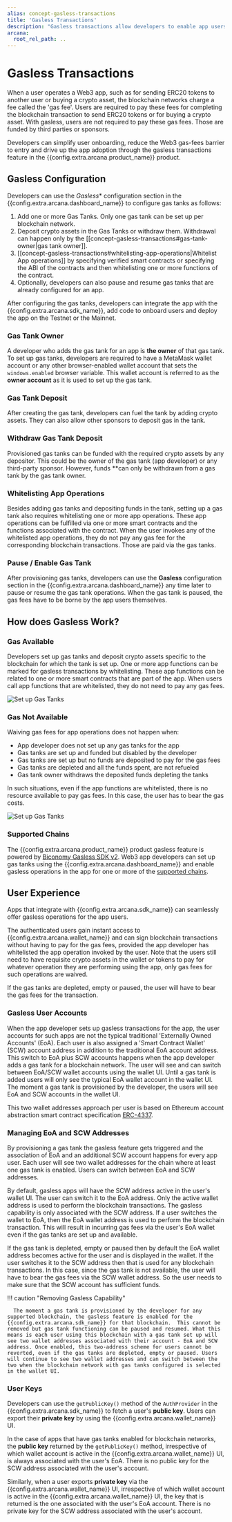```yaml
---
alias: concept-gasless-transactions
title: 'Gasless Transactions'
description: "Gasless transactions allow developers to enable app users to use the app without paying any gas fees for blockchain transactions associated with the app operations. The gas fees are paid by the developer or the sponsors through the gas tanks set up for the app."
arcana:
  root_rel_path: ..
---
```


# Gasless Transactions

When a user operates a Web3 app, such as for sending ERC20 tokens to another user or buying a crypto asset, the blockchain networks charge a fee called the 'gas fee'. Users are required to pay these fees for completing the blockchain transaction to send ERC20 tokens or for buying a crypto asset. With gasless, users are not required to pay these gas fees. Those are funded by third parties or sponsors.

Developers can simplify user onboarding, reduce the Web3 gas-fees barrier to entry and drive up the app adoption through the gasless transactions feature in the {{config.extra.arcana.product_name}} product. 

## Gasless Configuration

Developers can use the *Gasless** configuration section in the {{config.extra.arcana.dashboard_name}} to configure gas tanks as follows:

1. Add one or more Gas Tanks. Only one gas tank can be set up per blockchain network.
2. Deposit crypto assets in the Gas Tanks or withdraw them. Withdrawal can happen only by the [[concept-gasless-transactions#gas-tank-owner|gas tank owner]].
3. [[concept-gasless-transactions#whitelisting-app-operations|Whitelist App operations]] by specifying verified smart contracts or specifying the ABI of the contracts and then whitelisting one or more functions of the contract.
4. Optionally, developers can also pause and resume gas tanks that are already configured for an app.

After configuring the gas tanks,  developers can integrate the app with the {{config.extra.arcana.sdk_name}}, add code to onboard users and deploy the app on the Testnet or the Mainnet.

### Gas Tank Owner

A developer who adds the gas tank for an app is **the owner** of that gas tank. To set up gas tanks, developers are required to have a MetaMask wallet account or any other browser-enabled wallet account that sets the `windows.enabled` browser variable. This wallet account is referred to as the **owner account** as it is used to set up the gas tank.

### Gas Tank Deposit

After creating the gas tank, developers can fuel the tank by adding crypto assets. They can also allow other sponsors to deposit gas in the tank.

### Withdraw Gas Tank Deposit

Provisioned gas tanks can be funded with the required crypto assets by any depositor. This could be the owner of the gas tank (app developer) or any third-party sponsor. However, funds **can only be withdrawn from a gas tank by the gas tank owner.

### Whitelisting App Operations

Besides adding gas tanks and depositing funds in the tank, setting up a gas tank also requires whitelisting one or more app operations. These app operations can be fulfilled via one or more smart contracts and the functions associated with the contract. When the user invokes any of the whitelisted app operations, they do not pay any gas fee for the corresponding blockchain transactions. Those are paid via the gas tanks.

### Pause / Enable Gas Tank

After provisioning gas tanks, developers can use the **Gasless** configuration section in the {{config.extra.arcana.dashboard_name}} any time later to pause or resume the gas tank operations.  When the gas tank is paused, the gas fees have to be borne by the app users themselves.

## How does Gasless Work?

### Gas Available

Developers set up gas tanks and deposit crypto assets specific to the blockchain for which the tank is set up. One or more app functions can be marked for gasless transactions by whitelisting. These app functions can be related to one or more smart contracts that are part of the app. When users call app functions that are whitelisted, they do not need to pay any gas fees.

<img src="/img/an_gasless_howitworks.png" alt="Set up Gas Tanks" class="an-screenshots"/>

### Gas Not Available

Waiving gas fees for app operations does not happen when:

* App developer does not set up any gas tanks for the app
* Gas tanks are set up and funded but disabled by the developer
* Gas tanks are set up but no funds are deposited to pay for the gas fees
* Gas tanks are depleted and all the funds spent, are not refueled
* Gas tank owner withdraws the deposited funds depleting the tanks

In such situations, even if the app functions are whitelisted, there is no resource available to pay gas fees. In this case, the user has to bear the gas costs.

<img src="/img/an_gasless_howitworks_empty.png" alt="Set up Gas Tanks" class="an-screenshots"/>

### Supported Chains

The {{config.extra.arcana.product_name}} product gasless feature is powered by [Biconomy Gasless SDK v2](https://docs.biconomy.io/docs/overview). Web3 app developers can set up gas tanks using the {{config.extra.arcana.dashboard_name}} and enable gasless operations in the app for one or more of the [supported chains](https://docs.biconomy.io/docs/supportedchains/).

## User Experience

Apps that integrate with {{config.extra.arcana.sdk_name}} can seamlessly offer gasless operations for the app users.

The authenticated users gain instant access to {{config.extra.arcana.wallet_name}} and can sign blockchain transactions without having to pay for the gas fees, provided the app developer has whitelisted the app operation invoked by the user. Note that the users still need to have requisite crypto assets in the wallet or tokens to pay for whatever operation they are performing using the app, only gas fees for such operations are waived.

If the gas tanks are depleted, empty or paused, the user will have to bear the gas fees for the transaction.

### Gasless User Accounts

When the app developer sets up gasless transactions for the app, the user accounts for such apps are not the typical traditional 'Externally Owned Accounts' (EoA). Each user is also assigned a 'Smart Contract Wallet' (SCW) account address in addition to the traditional EoA account address. This switch to EoA plus SCW accounts happens when the app developer adds a gas tank for a blockchain network. The user will see and can switch between EoA/SCW wallet accounts using the wallet UI. Until a gas tank is added users will only see the typical EoA wallet account in the wallet UI. The moment a gas tank is provisioned by the developer, the users will see EoA and SCW accounts in the wallet UI.

This two wallet addresses approach per user is based on Ethereum account abstraction smart contract specification [ERC-4337](https://www.erc4337.io/docs).

### Managing EoA and SCW Addresses

By provisioning a gas tank the gasless feature gets triggered and the association of EoA and an additional SCW account happens for every app user. Each user will see two wallet addresses for the chain where at least one gas tank is enabled. Users can switch between EoA and SCW addresses.

By default, gasless apps will have the SCW address active in the user's wallet UI. The user can switch it to the EoA address. Only the active wallet address is used to perform the blockchain transactions. The gasless capability is only associated with the SCW address. If a user switches the wallet to EoA, then the EoA wallet address is used to perform the blockchain transaction. This will result in incurring gas fees via the user's EoA wallet even if the gas tanks are set up and available.

If the gas tank is depleted, empty or paused then by default the EoA wallet address becomes active for the user and is displayed in the wallet. If the user switches it to the SCW address then that is used for any blockchain transactions. In this case, since the gas tank is not available, the user will have to bear the gas fees via the SCW wallet address. So the user needs to make sure that the SCW account has sufficient funds.

!!! caution "Removing Gasless Capability"

      The moment a gas tank is provisioned by the developer for any supported blockchain, the gasless feature is enabled for the {{config.extra.arcana.sdk_name}} for that blockchain.  This cannot be removed but gas tank functioning can be paused and resumed. What this means is each user using this blockchain with a gas tank set up will see two wallet addresses associated with their account - EoA and SCW address. Once enabled, this two-address scheme for users cannot be reverted, even if the gas tanks are depleted, empty or paused. Users will continue to see two wallet addresses and can switch between the two when the blockchain network with gas tanks configured is selected in the wallet UI.

### User Keys

Developers can use the `getPublicKey()` method of the `AuthProvider` in the {{config.extra.arcana.sdk_name}} to fetch a user's **public key**. Users can export their **private key** by using the {{config.extra.arcana.wallet_name}} UI.

In the case of apps that have gas tanks enabled for blockchain networks, the **public key** returned by the `getPublicKey()` method, irrespective of which wallet account is active in the {{config.extra.arcana.wallet_name}} UI, is always associated with the user's EoA. There is no public key for the SCW address associated with the user's account.

Similarly, when a user exports **private key** via the {{config.extra.arcana.wallet_name}} UI, irrespective of which wallet account is active in the {{config.extra.arcana.wallet_name}} UI, the key that is returned is the one associated with the user's EoA account. There is no private key for the SCW address associated with the user's account.
